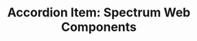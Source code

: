 ---
layout: examples.njk
title: 'Accordion Item: Spectrum Web Components'
displayName: Accordion Item
componentName: accordion-item
componentHeading: sp-accordion-item
tags:
- component-examples
---